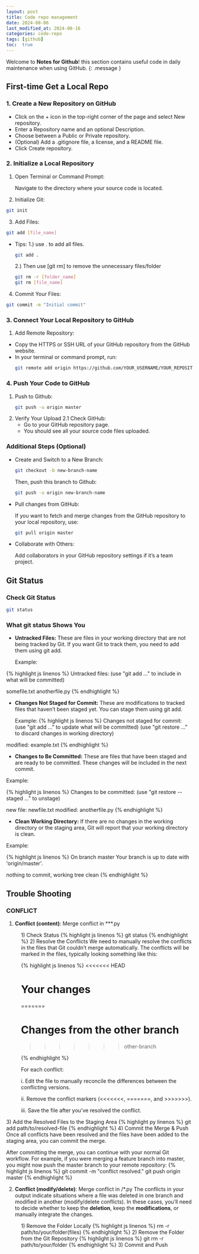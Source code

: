 ```yaml
---
layout: post
title: Code repo management
date: 2024-08-06 
last_modified_at: 2024-08-16
categories: code-repo
tags: [github]
toc:  true
---
```

Welcome to **Notes for Github**! this section contains useful code in daily maintenance when using GitHub.
{: .message }


## First-time Get a Local Repo

### 1. Create a New Repository on GitHub 
-	Click on the + icon in the top-right corner of the page and select New repository.
-	Enter a Repository name and an optional Description.
-	Choose between a Public or Private repository.
-	(Optional) Add a .gitignore file, a license, and a README file.
-	Click Create repository.

### 2. Initialize a Local Repository
1. 	Open Terminal or Command Prompt:

	Navigate to the directory where your source code is located.

2.	 Initialize Git:
  ``` bash
git init
  ```

3.	 Add Files:
``` bash
git add [file_name] 
```
 -	Tips: 
	1.) use . to add all files.
	``` bash
	git add .
	```
	2.) Then use [git rm] to remove the unnecessary files/folder
	``` bash
	git rm -r [folder_name]
	git rm [file_name]
	```

4.	 Commit Your Files:
``` bash
git commit -m "Initial commit"
```


	

### 3. Connect Your Local Repository to GitHub

1.	Add Remote Repository:
-	Copy the HTTPS or SSH URL of your GitHub repository from the GitHub website.
-	In your terminal or command prompt, run:
  	``` bash
	git remote add origin https://github.com/YOUR_USERNAME/YOUR_REPOSITORY_NAME.git
	```

### 4. Push Your Code to GitHub

1. Push to Github:
	``` bash
	git push -u origin master
	```
2. Verify Your Upload
	2.1 Check GitHub:
	-	Go to your GitHub repository page.
	-	You should see all your source code files uploaded.


### Additional Steps (Optional)

- Create and Switch to a New Branch:
	``` bash
	git checkout -b new-branch-name
	```

	Then, push this branch to Github:
	``` bash
	git push -u origin new-branch-name
	```

- Pull changes from GitHub:

	If you want to fetch and merge changes from the GitHub repository to your local repository, use:

	``` bash
	git pull origin master
	```

- Collaborate with Others:

	Add collaborators in your GitHub repository settings if it’s a team project.


## Git Status

### Check Git Status
``` bash
git status
```

### What git status Shows You
- **Untracked Files:** These are files in your working directory that are not being tracked by Git. If you want Git to track them, you need to add them using git add.

 	Example:

{% highlight js linenos %}
Untracked files:
(use "git add <file>..." to include in what will be committed)

somefile.txt
anotherfile.py
{% endhighlight %}

- **Changes Not Staged for Commit:** These are modifications to tracked files that haven’t been staged yet. You can stage them using git add.

	Example:
{% highlight js linenos %}
Changes not staged for commit:
 (use "git add <file>..." to update what will be committed)
 (use "git restore <file>..." to discard changes in working directory)
	
modified:   example.txt
{% endhighlight %}

- **Changes to Be Committed:** These are files that have been staged and are ready to be committed. These changes will be included in the next commit.

Example:

{% highlight js linenos %}
Changes to be committed:
  (use "git restore --staged <file>..." to unstage)

new file:   newfile.txt
modified:   anotherfile.py
{% endhighlight %}

- **Clean Working Directory:** If there are no changes in the working directory or the staging area, Git will report that your working directory is clean.

Example:

{% highlight js linenos %}
On branch master
Your branch is up to date with 'origin/master'.

nothing to commit, working tree clean
{% endhighlight %}

## Trouble Shooting
### CONFLICT
1. **Conflict (content)**: Merge conflict in ***.py
   
<dd> 1) Check Status
{% highlight js linenos %}
git status
{% endhighlight %}
2) Resolve the Conflicts
We need to manually resolve the conflicts in the files that Git couldn’t merge automatically. The conflicts will be marked in the files, typically looking something like this:

{% highlight js linenos %}
<<<<<<< HEAD
# Your changes
=======
# Changes from the other branch
>>>>>>> other-branch

{% endhighlight %}
 
For each conflict:
<dd>
	
i.	Edit the file to manually reconcile the differences between the conflicting versions.

ii.	Remove the conflict markers (<<<<<<<, =======, and >>>>>>>).

iii.	Save the file after you’ve resolved the conflict.

</dd>
3) Add the Resolved Files to the Staging Area
{% highlight py linenos %}
git add path/to/resolved-file
{% endhighlight %}
4) Commit the Merge & Push 
Once all conflicts have been resolved and the files have been added to the staging area, you can commit the merge.

After committing the merge, you can continue with your normal Git workflow. For example, if you were merging a feature branch into master, you might now push the master branch to your remote repository:
{% highlight js linenos %}
git commit -m "conflict resolved."
git push origin master
{% endhighlight %}
</dd>

2. **Conflict (modify/delete)**: Merge conflict in /*.py
The conflicts in your output indicate situations where a file was deleted in one branch and modified in another (modify/delete conflicts). In these cases, you’ll need to decide whether to keep the **deletion**, keep the **modifications**, or manually integrate the changes.

<dd>1) Remove the Folder Locally
{% highlight js linenos %}
rm -r path/to/your/folder(files)
{% endhighlight %}
2) Remove the Folder from the Git Repository
{% highlight js linenos %}
git rm -r path/to/your/folder
{% endhighlight %}
3) Commit and Push
</dd>
